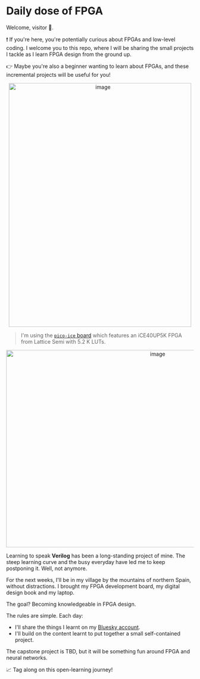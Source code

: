 # Daily dose of FPGA

Welcome, visitor 👋.

❗ If you're here, you're potentially curious about FPGAs and low-level coding. I welcome you to this repo, where I will be sharing the small projects I tackle as I learn FPGA design from the ground up.

👉 Maybe you're also a beginner wanting to learn about FPGAs, and these incremental projects will be useful for you!

<p align="center">
  <img width="490" height="655" alt="image" src="https://github.com/user-attachments/assets/a20d3637-be7a-4dd7-a1ba-31af0eaaf7ed" />
</p>

> I'm using the [`pico-ice` board](https://pico-ice.tinyvision.ai/) which features an iCE40UP5K FPGA from Lattice Semi with 5.2 K LUTs.

<p align="center">
  <img width="798" height="530" alt="image" src="https://github.com/user-attachments/assets/4747cd0c-c1f8-4933-b149-4fd5ca0c2d77" />
</p>

Learning to speak **Verilog** has been a long-standing project of mine. The steep learning curve and the busy everyday have led me to keep postponing it.
Well, not anymore.

For the next weeks, I'll be in my village by the mountains of northern Spain, without distractions. I brought my FPGA development board, my digital design book and my laptop.

The goal? Becoming knowledgeable in FPGA design.

The rules are simple. Each day:
- I'll share the things I learnt on my [Bluesky account](https://bsky.app/profile/inigoliz.bsky.social).
- I'll build on the content learnt to put together a small self-contained project.

The capstone project is TBD, but it will be something fun around FPGA and neural networks.

📈 Tag along on this open-learning journey!
